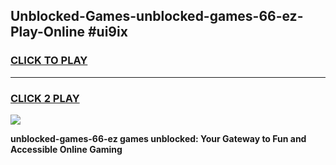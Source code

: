 
## Unblocked-Games-unblocked-games-66-ez-Play-Online #ui9ix
<h3>
<a href="https://news.freeplayer.one?title=unblocked-games-66-ez&ref=3">CLICK TO PLAY</a></h3>
<hr>

<h3>
<a href="https://news.freeplayer.one?title=unblocked-games-66-ez&ref=3">CLICK 2 PLAY</a>
  
</h3>

<a href="https://news.freeplayer.one?title=unblocked-games-66-ez&ref=3"><img src="https://clearcache.store/games.png"></a>


**unblocked-games-66-ez games unblocked: Your Gateway to Fun and Accessible Online Gaming**
